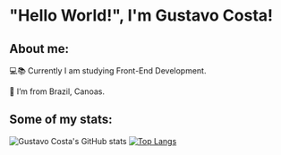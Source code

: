 # "Hello World!", I'm Gustavo Costa!

## About me:

:computer::books: Currently I am studying Front-End Development.

:house_with_garden: I’m from Brazil, Canoas.

## Some of my stats:
![Gustavo Costa's GitHub stats](https://github-readme-stats.vercel.app/api?username=gustavo-costa-code&show_icons=true&theme=merko)
[![Top Langs](https://github-readme-stats.vercel.app/api/top-langs/?username=gustavo-costa-code&theme=merko)](https://github.com/gustavo-costa-code/github-readme-stats)
